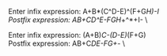 Enter infix expression: A+B*(C^D-E)^(F+G*H)-I  \
Postfix expression: AB+CD^E-FGH*+^*+I- \

Enter infix expression: (A+B)*C-(D-E)*(F+G) \
Postfix expression: AB+C*DE-FG+*- \

